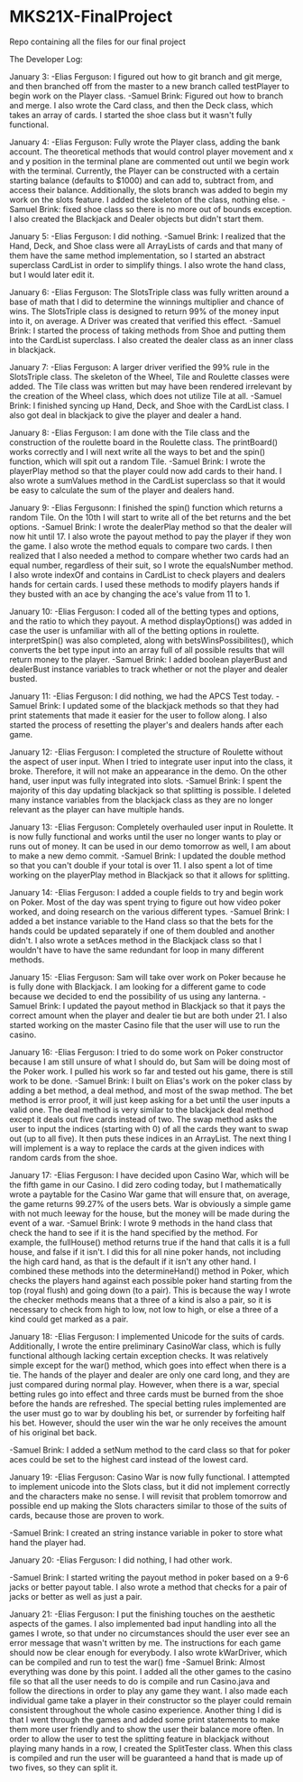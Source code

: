 # MKS21X-FinalProject
Repo containing all the files for our final project

The Developer Log:

January 3:
-Elias Ferguson: I figured out how to git branch and git merge, and then branched off from the master to a new branch called testPlayer to begin work on the Player class.
-Samuel Brink: Figured out how to branch and merge. I also wrote the Card class, and then the Deck class, which takes an array of cards. I started the shoe class but it wasn't fully functional.

January 4:
-Elias Ferguson: Fully wrote the Player class, adding the bank account. The theoretical methods that would control player movement and x and y position in the terminal plane are commented out until we begin work with the terminal. Currently, the Player can be constructed with a certain starting balance (defaults to $1000) and can add to, subtract from, and access their balance. Additionally, the slots branch was added to begin my work on the slots feature. I added the skeleton of the class, nothing else.
-Samuel Brink: fixed shoe class so there is no more out of bounds exception. I also created the Blackjack and Dealer objects but didn't start them.

January 5:
-Elias Ferguson: I did nothing.
-Samuel Brink: I realized that the Hand, Deck, and Shoe class were all ArrayLists of cards and that many of them have the same method implementation, so I started an abstract superclass CardList in order to simplify things. I also wrote the hand class, but I would later edit it.

January 6:
-Elias Ferguson: The SlotsTriple class was fully written around a base of math that I did to determine the winnings multiplier and chance of wins. The SlotsTriple class is designed to return 99% of the money input into it, on average. A Driver was created that verified this effect.
-Samuel Brink: I started the process of taking methods from Shoe and putting them into the CardList superclass. I also created the dealer class as an inner class in blackjack.

January 7:
-Elias Ferguson: A larger driver verified the 99% rule in the SlotsTriple class. The skeleton of the Wheel, Tile and Roulette classes were added. The Tile class was written but may have been rendered irrelevant by the creation of the Wheel class, which does not utilize Tile at all.
-Samuel Brink: I finished syncing up Hand, Deck, and Shoe with the CardList class. I also got deal in blackjack to give the player and dealer a hand.

January 8:
-Elias Ferguson: I am done with the Tile class and the construction of the roulette board in the Roulette class. The printBoard() works correctly and I will next write all the ways to bet and the spin() function, which will spit out a random Tile.
-Samuel Brink: I wrote the playerPlay method so that the player could now add cards to their hand. I also wrote a sumValues method in the CardList superclass so that it would be easy to calculate the sum of the player and dealers hand.


January 9:
-Elias Fergusonn: I finished the spin() function which returns a random Tile. On the 10th I will start to write all of the bet returns and the bet options.
-Samuel Brink: I wrote the dealerPlay method so that the dealer will now hit until 17. I also wrote the payout method to pay the player if they won the game. I also wrote the method equals to compare two cards. I then realized that I also needed a method to compare whether two cards had an equal number, regardless of their suit, so I wrote the equalsNumber method. I also wrote indexOf and contains in CardList to check players and dealers hands for certain cards. I used these methods to modify players hands if they busted with an ace by changing the ace's value from 11 to 1.

January 10:
-Elias Ferguson: I coded all of the betting types and options, and the ratio to which they payout. A method displayOptions() was added in case the user is unfamiliar with all of the betting options in roulette. interpretSpin() was also completed, along with betsWinsPossibilites(), which converts the bet type input into an array full of all possible results that will return money to the player.
-Samuel Brink: I added boolean playerBust and dealerBust instance variables to track whether or not the player and dealer busted.

January 11:
-Elias Ferguson: I did nothing, we had the APCS Test today.
-Samuel Brink: I updated some of the blackjack methods so that they had print statements that made it easier for the user to follow along. I also started the process of resetting the player's and dealers hands after each game.


January 12:
-Elias Ferguson: I completed the structure of Roulette without the aspect of user input. When I tried to integrate user input into the class, it broke. Therefore, it will not make an appearance in the demo. On the other hand, user input was fully integrated into slots.
-Samuel Brink: I spent the majority of this day updating blackjack so that splitting is possible. I deleted many instance variables from the blackjack class as they are no longer relevant as the player can have multiple hands.

January 13:
-Elias Ferguson: Completely overhauled user input in Roulette. It is now fully functional and works until the user no longer wants to play or runs out of money. It can be used in our demo tomorrow as well, I am about to make a new demo commit.
-Samuel Brink: I updated the double method so that you can't double if your total is over 11. I also spent a lot of time working on the playerPlay method in Blackjack so that it allows for splitting.

January 14:
-Elias Ferguson: I added a couple fields to try and begin work on Poker. Most of the day was spent trying to figure out how video poker worked, and doing research on the various different types.
-Samuel Brink: I added a bet instance variable to the Hand class so that the bets for the hands could be updated separately if one of them doubled and another didn't. I also wrote a setAces method in the Blackjack class so that I wouldn't have to have the same redundant for loop in many different methods.

January 15:
-Elias Ferguson: Sam will take over work on Poker because he is fully done with Blackjack. I am looking for a different game to code because we decided to end the possibility of us using any lanterna.
-Samuel Brink: I updated the payout method in Blackjack so that it pays the correct amount when the player and dealer tie but are both under 21. I also started working on the master Casino file that the user will use to run the casino.

January 16:
-Elias Ferguson: I tried to do some work on Poker constructor because I am still unsure of what I should do, but Sam will be doing most of the Poker work. I pulled his work so far and tested out his game, there is still work to be done.
-Samuel Brink: I built on Elias's work on the poker class by adding a bet method, a deal method, and most of the swap method. The bet method is error proof, it will just keep asking for a bet until the user inputs a valid one. The deal method is very similar to the blackjack deal method except it deals out five cards instead of two. The swap method asks the user to input the indices (starting with 0) of all the cards they want to swap out (up to all five). It then puts these indices in an ArrayList. The next thing I will implement is a way to replace the cards at the given indices with random cards from the shoe.

January 17:
-Elias Ferguson: I have decided upon Casino War, which will be the fifth game in our Casino. I did zero coding today, but I mathematically wrote a paytable for the Casino War game that will ensure that, on average, the game returns 99.27% of the users bets. War is obviously a simple game with not much leeway for the house, but the money will be made during the event of a war.
-Samuel Brink: I wrote 9 methods in the hand class that check the hand to see if it is the hand specified by the method. For example, the fullHouse() method returns true if the hand that calls it is a full house, and false if it isn't. I did this for all nine poker hands, not including the high card hand, as that is the default if it isn't any other hand. I combined these methods into the determineHand() method in Poker, which checks the players hand against each possible poker hand starting from the top (royal flush) and going down (to a pair). This is because the way I wrote the checker methods means that a three of a kind is also a pair, so it is necessary to check from high to low, not low to high, or else a three of a kind could get marked as a pair.

January 18:
-Elias Ferguson: I implemented Unicode for the suits of cards. Additionally, I wrote the entire preliminary CasinoWar class, which is fully functional although lacking certain exception checks. It was relatively simple except for the war() method, which goes into effect when there is a tie. The hands of the player and dealer are only one card long, and they are just compared during normal play. However, when there is a war, special betting rules go into effect and three cards must be burned from the shoe before the hands are refreshed. The special betting rules implemented are the user must go to war by doubling his bet, or surrender by forfeiting half his bet. However, should the user win the war he only receives the amount of his original bet back.

-Samuel Brink: I added a setNum method to the card class so that for poker aces could be set to the highest card instead of the lowest card.

January 19:
-Elias Ferguson: Casino War is now fully functional. I attempted to implement unicode into the Slots class, but it did not implement correctly and the characters make no sense. I will revisit that problem tomorrow and possible end up making the Slots characters similar to those of the suits of cards, because those are proven to work.

-Samuel Brink: I created an string instance variable in poker to store what hand the player had.

January 20:
-Elias Ferguson: I did nothing, I had other work.

-Samuel Brink: I started writing the payout method in poker based on a 9-6 jacks or better payout table. I also wrote a method that checks for a pair of jacks or better as well as just a pair.

January 21:
-Elias Ferguson: I put the finishing touches on the aesthetic aspects of the games. I also implemented bad input handling into all the games I wrote, so that under no circumstances should the user ever see an error message that wasn't written by me. The instructions for each game should now be clear enough for everybody. I also wrote kWarDriver, which can be compiled and run to test the war() fme
-Samuel Brink: Almost everything was done by this point. I added all the other games to the casino file so that all the user needs to do is compile and run Casino.java and follow the directions in order to play any game they want. I also made each individual game take a player in their constructor so the player could remain consistent throughout the whole casino experience. Another thing I did is that I went through the games and added some print statements to make them more user friendly and to show the user their balance more often. In order to allow the user to test the splitting feature in blackjack without playing many hands in a row, I created the SplitTester class. When this class is compiled and run the user will be guaranteed a hand that is made up of two fives, so they can split it.




























```
